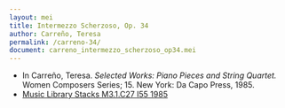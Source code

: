 ```yaml
---
layout: mei
title: Intermezzo Scherzoso, Op. 34
author: Carreño, Teresa
permalink: /carreno-34/
document: carreno_intermezzo_scherzoso_op34.mei
---
```


- In Carreño, Teresa. *Selected Works: Piano Pieces and String Quartet.* Women Composers Series; 15. New York: Da Capo Press, 1985.
- <a href="https://tufts-primo.hosted.exlibrisgroup.com/permalink/f/bnf7qa/01TUN_ALMA21106777390003851" target="_blank">Music Library Stacks M3.1.C27 I55 1985</a>
